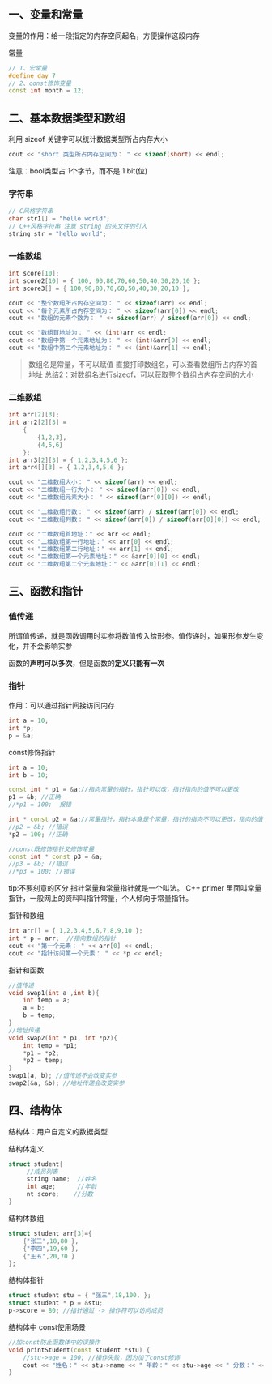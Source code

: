 ## 一、变量和常量

变量的作用：给一段指定的内存空间起名，方便操作这段内存

常量
```c++
// 1、宏常量
#define day 7
// 2、const修饰变量
const int month = 12;
```
## 二、基本数据类型和数组

利用 sizeof 关键字可以统计数据类型所占内存大小

```c++
cout << "short 类型所占内存空间为： " << sizeof(short) << endl;
```

注意：bool类型占 1个字节，而不是 1 bit(位)

### 字符串

```C++
// C风格字符串
char str1[] = "hello world";
// C++风格字符串 注意 string 的头文件的引入
string str = "hello world";
```

### 一维数组

```c++
int score[10];
int score2[10] = { 100, 90,80,70,60,50,40,30,20,10 };
int score3[] = { 100,90,80,70,60,50,40,30,20,10 };

cout << "整个数组所占内存空间为： " << sizeof(arr) << endl;
cout << "每个元素所占内存空间为： " << sizeof(arr[0]) << endl;
cout << "数组的元素个数为： " << sizeof(arr) / sizeof(arr[0]) << endl;

cout << "数组首地址为： " << (int)arr << endl;
cout << "数组中第一个元素地址为： " << (int)&arr[0] << endl;
cout << "数组中第二个元素地址为： " << (int)&arr[1] << endl;
```
>数组名是常量，不可以赋值
>直接打印数组名，可以查看数组所占内存的首地址
>总结2：对数组名进行sizeof，可以获取整个数组占内存空间的大小

### 二维数组

```c++
int arr[2][3];
int arr2[2][3] =
	{
		{1,2,3},
		{4,5,6}
	};
int arr3[2][3] = { 1,2,3,4,5,6 }; 
int arr4[][3] = { 1,2,3,4,5,6 };

cout << "二维数组大小： " << sizeof(arr) << endl;
cout << "二维数组一行大小： " << sizeof(arr[0]) << endl;
cout << "二维数组元素大小： " << sizeof(arr[0][0]) << endl;

cout << "二维数组行数： " << sizeof(arr) / sizeof(arr[0]) << endl;
cout << "二维数组列数： " << sizeof(arr[0]) / sizeof(arr[0][0]) << endl;

cout << "二维数组首地址：" << arr << endl;
cout << "二维数组第一行地址：" << arr[0] << endl;
cout << "二维数组第二行地址：" << arr[1] << endl;
cout << "二维数组第一个元素地址：" << &arr[0][0] << endl;
cout << "二维数组第二个元素地址：" << &arr[0][1] << endl;
```
## 三、函数和指针

### 值传递

所谓值传递，就是函数调用时实参将数值传入给形参。值传递时，如果形参发生变化，并不会影响实参

函数的**声明可以多次**，但是函数的**定义只能有一次**

### 指针

作用：可以通过指针间接访问内存
```c++
int a = 10;
int *p;
p = &a;
```
const修饰指针
```c++
int a = 10;
int b = 10;

const int * p1 = &a;//指向常量的指针，指针可以改，指针指向的值不可以更改 
p1 = &b; //正确
//*p1 = 100;  报错

int * const p2 = &a;//常量指针，指针本身是个常量，指针的指向不可以更改，指向的值可以更改。
//p2 = &b; //错误
*p2 = 100; //正确

//const既修饰指针又修饰常量
const int * const p3 = &a;
//p3 = &b; //错误
//*p3 = 100; //错误
```
tip:不要刻意的区分 指针常量和常量指针就是一个叫法。 C++ primer 里面叫常量指针，一般网上的资料叫指针常量，个人倾向于常量指针。

指针和数组
```c++
int arr[] = { 1,2,3,4,5,6,7,8,9,10 };
int * p = arr;  //指向数组的指针
cout << "第一个元素： " << arr[0] << endl;
cout << "指针访问第一个元素： " << *p << endl;
```
指针和函数
```c++
//值传递
void swap1(int a ,int b){
	int temp = a;
	a = b; 
	b = temp;
}
//地址传递
void swap2(int * p1, int *p2){
	int temp = *p1;
	*p1 = *p2;
	*p2 = temp;
}
swap1(a, b); //值传递不会改变实参
swap2(&a, &b); //地址传递会改变实参

```
## 四、结构体

结构体：用户自定义的数据类型

结构体定义
```c++
struct student{
     //成员列表
     string name;  //姓名
     int age;      //年龄
     nt score;    //分数
}
```
结构体数组
```c++
struct student arr[3]={
    {"张三",18,80 },
    {"李四",19,60 },
    {"王五",20,70 }
};
```
结构体指针
```c++
struct student stu = { "张三",18,100, };	
struct student * p = &stu;
p->score = 80; //指针通过 -> 操作符可以访问成员
```	
结构体中 const使用场景

```c++
//加const防止函数体中的误操作
void printStudent(const student *stu) {
    //stu->age = 100; //操作失败，因为加了const修饰
    cout << "姓名：" << stu->name << " 年龄：" << stu->age << " 分数：" << stu->score << endl;
}
```









